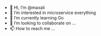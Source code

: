 - 👋 Hi, I’m @maxali
- 👀 I’m interested in microservice everything
- 🌱 I’m currently learning Go
- 💞️ I’m looking to collaborate on ...
- 📫 How to reach me ...

<!---
maxali/maxali is a ✨ special ✨ repository because its `README.md` (this file) appears on your GitHub profile.
You can click the Preview link to take a look at your changes.
--->
